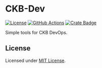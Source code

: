 # CKB-Dev

[![License]](#license)
[![GitHub Actions]](https://github.com/yangby-cryptape/ckb-dev/actions)
[![Crate Badge]](https://crates.io/crates/ckb-dev)

Simple tools for CKB DevOps.

[License]: https://img.shields.io/badge/License-MIT-blue.svg
[GitHub Actions]: https://github.com/yangby-cryptape/ckb-dev/workflows/CI/badge.svg
[Crate Badge]: https://img.shields.io/crates/v/ckb-dev.svg

## License

Licensed under [MIT License].

[MIT License]: LICENSE
